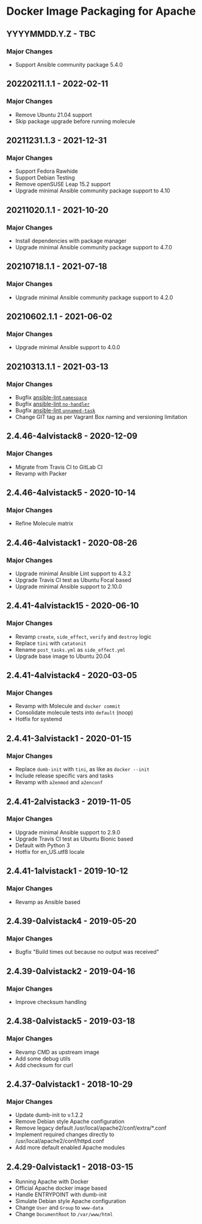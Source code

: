 # Docker Image Packaging for Apache

## YYYYMMDD.Y.Z - TBC

### Major Changes

  - Support Ansible community package 5.4.0

## 20220211.1.1 - 2022-02-11

### Major Changes

  - Remove Ubuntu 21.04 support
  - Skip package upgrade before running molecule

## 20211231.1.3 - 2021-12-31

### Major Changes

  - Support Fedora Rawhide
  - Support Debian Testing
  - Remove openSUSE Leap 15.2 support
  - Upgrade minimal Ansible community package support to 4.10

## 20211020.1.1 - 2021-10-20

### Major Changes

  - Install dependencies with package manager
  - Upgrade minimal Ansible community package support to 4.7.0

## 20210718.1.1 - 2021-07-18

### Major Changes

  - Upgrade minimal Ansible community package support to 4.2.0

## 20210602.1.1 - 2021-06-02

### Major Changes

  - Upgrade minimal Ansible support to 4.0.0

## 20210313.1.1 - 2021-03-13

### Major Changes

  - Bugfix [ansible-lint `namespace`](https://github.com/ansible-community/ansible-lint/pull/1451)
  - Bugfix [ansible-lint `no-handler`](https://github.com/ansible-community/ansible-lint/pull/1402)
  - Bugfix [ansible-lint `unnamed-task`](https://github.com/ansible-community/ansible-lint/pull/1413)
  - Change GIT tag as per Vagrant Box naming and versioning limitation

## 2.4.46-4alvistack8 - 2020-12-09

### Major Changes

  - Migrate from Travis CI to GitLab CI
  - Revamp with Packer

## 2.4.46-4alvistack5 - 2020-10-14

### Major Changes

  - Refine Molecule matrix

## 2.4.46-4alvistack1 - 2020-08-26

### Major Changes

  - Upgrade minimal Ansible Lint support to 4.3.2
  - Upgrade Travis CI test as Ubuntu Focal based
  - Upgrade minimal Ansible support to 2.10.0

## 2.4.41-4alvistack15 - 2020-06-10

### Major Changes

  - Revamp `create`, `side_effect`, `verify` and `destroy` logic
  - Replace `tini` with `catatonit`
  - Rename `post_tasks.yml` as `side_effect.yml`
  - Upgrade base image to Ubuntu 20.04

## 2.4.41-4alvistack4 - 2020-03-05

### Major Changes

  - Revamp with Molecule and `docker commit`
  - Consolidate molecule tests into `default` (noop)
  - Hotfix for systemd

## 2.4.41-3alvistack1 - 2020-01-15

### Major Changes

  - Replace `dumb-init` with `tini`, as like as `docker --init`
  - Include release specific vars and tasks
  - Revamp with `a2enmod` and `a2enconf`

## 2.4.41-2alvistack3 - 2019-11-05

### Major Changes

  - Upgrade minimal Ansible support to 2.9.0
  - Upgrade Travis CI test as Ubuntu Bionic based
  - Default with Python 3
  - Hotfix for en\_US.utf8 locale

## 2.4.41-1alvistack1 - 2019-10-12

### Major Changes

  - Revamp as Ansible based

## 2.4.39-0alvistack4 - 2019-05-20

### Major Changes

  - Bugfix "Build times out because no output was received"

## 2.4.39-0alvistack2 - 2019-04-16

### Major Changes

  - Improve checksum handling

## 2.4.38-0alvistack5 - 2019-03-18

### Major Changes

  - Revamp CMD as upstream image
  - Add some debug utils
  - Add checksum for curl

## 2.4.37-0alvistack1 - 2018-10-29

### Major Changes

  - Update dumb-init to v.1.2.2
  - Remove Debian style Apache configuration
  - Remove legacy default /usr/local/apache2/conf/extra/\*.conf
  - Implement required changes directly to /usr/local/apache2/conf/httpd.conf
  - Add more default enabled Apache modules

## 2.4.29-0alvistack1 - 2018-03-15

  - Running Apache with Docker
  - Official Apache docker image based
  - Handle ENTRYPOINT with dumb-init
  - Simulate Debian style Apache configuration
  - Change `User` and `Group` to `www-data`
  - Change `DocumentRoot` to `/var/www/html`
